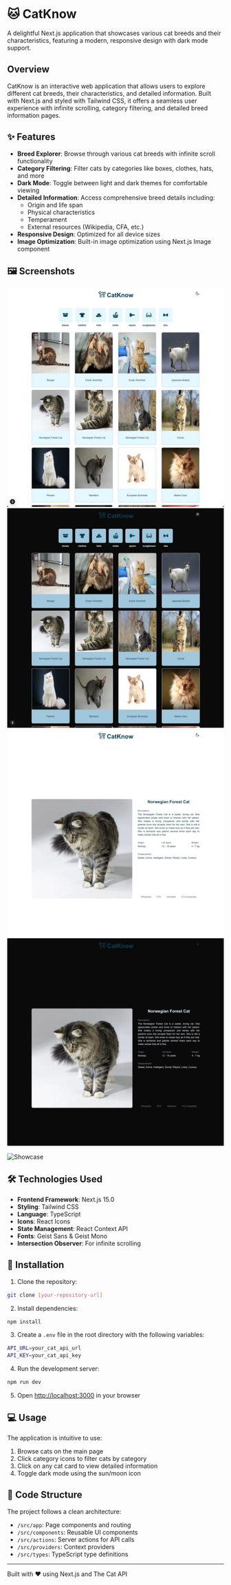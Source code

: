 # 🐱 CatKnow

A delightful Next.js application that showcases various cat breeds and their characteristics, featuring a modern, responsive design with dark mode support.

## Overview

CatKnow is an interactive web application that allows users to explore different cat breeds, their characteristics, and detailed information. Built with Next.js and styled with Tailwind CSS, it offers a seamless user experience with infinite scrolling, category filtering, and detailed breed information pages.

## ✨ Features

- **Breed Explorer**: Browse through various cat breeds with infinite scroll functionality
- **Category Filtering**: Filter cats by categories like boxes, clothes, hats, and more
- **Dark Mode**: Toggle between light and dark themes for comfortable viewing
- **Detailed Information**: Access comprehensive breed details including:
  - Origin and life span
  - Physical characteristics
  - Temperament
  - External resources (Wikipedia, CFA, etc.)
- **Responsive Design**: Optimized for all device sizes
- **Image Optimization**: Built-in image optimization using Next.js Image component

## 🖼️ Screenshots

![Home](./public/Home.jpeg)
![Home Dark](./public/Home-dark.jpeg)
![Cat Page](./public/Cat-page.jpeg)
![Cat Page Dark](./public/Cat-page-dark.jpeg)

![Showcase](./public/CatKnow%20showcase.gif)

## 🛠️ Technologies Used

- **Frontend Framework**: Next.js 15.0
- **Styling**: Tailwind CSS
- **Language**: TypeScript
- **Icons**: React Icons
- **State Management**: React Context API
- **Fonts**: Geist Sans & Geist Mono
- **Intersection Observer**: For infinite scrolling

## 🚀 Installation

1. Clone the repository:

```bash
git clone [your-repository-url]
```

2. Install dependencies:
```bash
npm install
```

3. Create a `.env` file in the root directory with the following variables:
```bash
API_URL=your_cat_api_url
API_KEY=your_cat_api_key
```

4. Run the development server:
```bash
npm run dev
```

5. Open [http://localhost:3000](http://localhost:3000) in your browser

## 💻 Usage

The application is intuitive to use:

1. Browse cats on the main page
2. Click category icons to filter cats by category
3. Click on any cat card to view detailed information
4. Toggle dark mode using the sun/moon icon


## 📝 Code Structure

The project follows a clean architecture:

- `/src/app`: Page components and routing
- `/src/components`: Reusable UI components
- `/src/actions`: Server actions for API calls
- `/src/providers`: Context providers
- `/src/types`: TypeScript type definitions

---

Built with ❤️ using Next.js and The Cat API
